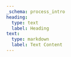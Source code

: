 ```yaml
---
_schema: process_intro
heading:
  type: text
  label: Heading
text:
  type: markdown
  label: Text Content
---
```

